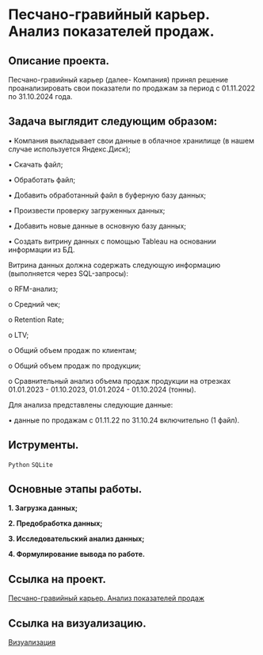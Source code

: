 # Песчано-гравийный карьер. Анализ показателей продаж.

## Описание проекта.

Песчано-гравийный карьер (далее- Компания) принял решение проанализировать свои показатели по продажам за период с 01.11.2022 по 31.10.2024 года.

## Задача выглядит следующим образом:

• Компания выкладывает свои данные в облачное хранилище (в нашем случае используется Яндекс.Диск);

• Скачать файл;

• Обработать файл;

• Добавить обработанный файл в буферную базу данных;

• Произвести проверку загруженных данных;

• Добавить новые данные в основную базу данных;

• Создать витрину данных с помощью Tableau на основании информации из БД.

Витрина данных должна содержать следующую информацию (выполняется через SQL-запросы):

o RFM-анализ;

o Средний чек;

o Retention Rate;

o LTV;

o Общий объем продаж по клиентам;

o Общий объем продаж по продукции;

o Сравнительный анализ объема продаж продукции на отрезках 01.01.2023 - 01.10.2023, 01.01.2024 - 01.10.2024 (тонны).

Для анализа представлены следующие данные:

• данные по продажам с 01.11.22 по 31.10.24 включительно (1 файл).

## Иструменты.

```Python``` ```SQLite```

## Основные этапы работы.

__1. Загрузка данных;__

__2. Предобработка данных;__

__3. Исследовательский анализ данных;__

__4. Формулирование вывода по работе.__

## Ссылка на проект.

[Песчано-гравийный карьер. Анализ показателей продаж](https://github.com/i13th/Sand_and_gravel_quarry/blob/main/%D0%9F%D0%B5%D1%81%D1%87%D0%B0%D0%BD%D0%BE-%D0%B3%D1%80%D0%B0%D0%B2%D0%B8%D0%B9%D0%BD%D1%8B%D0%B9%20%D0%BA%D0%B0%D1%80%D1%8C%D0%B5%D1%80(sales).ipynb)

## Ссылка на визуализацию.

[Визуализация](https://public.tableau.com/app/profile/roman.ivashov/viz/-_17385263174370/Story1)
